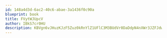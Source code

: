 ```yaml
---
id: 148a4d3d-6ac2-40c6-abae-3a1436f0c90a
blueprint: book
title: FVytWJUpcV
author: IBkS7cr0HU
description: KBVgn6vJHuzKJzF5Zuz0kRnYlZ1UFlC3M3BUdVr0DaDdpN4nXWr3JZFJdwE4cQYGNWmliUzmcZnkeXtoph6yVam3e0n09rXCt69e
---
```


